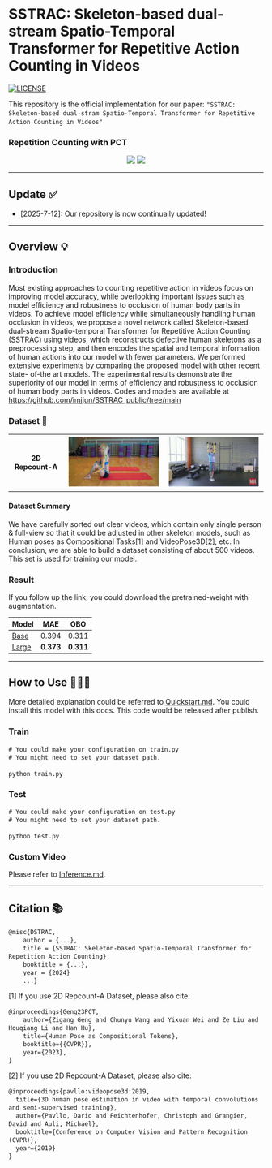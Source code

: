 # SSTRAC: Skeleton-based dual-stream Spatio-Temporal Transformer for Repetitive Action Counting in Videos
[![LICENSE](https://img.shields.io/badge/license-Anti%20996-blue.svg)](https://github.com/996icu/996.ICU/blob/master/LICENSE)

This repository is the official implementation for our paper: ` "SSTRAC: Skeleton-based dual-stram Spatio-Temporal Transformer for Repetitive Action Counting in Videos" `

### Repetition Counting with PCT
<p align="center">
    <img src="lib/src/demo1.gif", width="150">
    <img src="lib/src/demo2.gif", width="400">
</p>


---
## Update ✅

- [2025-7-12]: Our repository is now continually updated!
---
## Overview 💡

### Introduction 

Most existing approaches to counting repetitive action in videos focus on improving model accuracy, while overlooking important issues such as model efficiency and robustness to occlusion of human body parts in videos. To achieve model efficiency while simultaneously handling human occlusion in videos, we propose a novel network called Skeleton-based dual-stream Spatio-temporal Transformer for Repetitive Action Counting (SSTRAC) using videos, which reconstructs defective human skeletons as a preprocessing step, and then encodes the spatial and temporal information of human actions into our model with fewer parameters. We performed extensive experiments by comparing the proposed model with other recent state- of-the art models. The experimental results demonstrate the superiority of our model in terms of efficiency and robustness to occlusion of human body parts in videos. Codes and models are available at https://github.com/imjjun/SSTRAC_public/tree/main


### Dataset 💽

<table rule='none' align = 'center'>
    <tr>
        <td>
            <center>
                <strong>2D Repcount-A</strong>
            </center>
        </td>
        <td>
            <center>
                <img src='lib/src/demo3.gif' width = 300>
            </center>
        </td>
        <td>
            <center>
                <img src='lib/src/demo4.gif' width = 300>
            </center>
        </td>
    </tr>
</table>

#### Dataset Summary

We have carefully sorted out clear videos, which contain only single person & full-view so that it could be adjusted in other skeleton models, such as Human poses as Compositional Tasks[1] and VideoPose3D[2], etc. In conclusion, we are able to build a dataset consisting of about 500 videos. This set is used for training our model.

### Result

If you follow up the link, you could download the pretrained-weight with augmentation. 

|Model|MAE|OBO|
|------|:---:|:---:|
|[Base](https://drive.google.com/file/d/1otbdk9Rz1VbJcUvaYaXx8DHLWPGyNUT7/view?usp=sharing)|0.394|0.311|
|[Large](https://drive.google.com/file/d/1CgaJOLevghtapPui3vTn9r4i9DKG8hMY/view?usp=drive_link)|**0.373**|**0.311**|

---
## How to Use 🙋🏻‍♂️

More detailed explanation could be referred to [Quickstart.md](./docs/Quickstart.md). You could install this model with this docs. This code would be released after publish.

### Train

```
# You could make your configuration on train.py
# You might need to set your dataset path.

python train.py
```

### Test
```
# You could make your configuration on test.py
# You might need to set your dataset path.

python test.py
```

### Custom Video

Please refer to [Inference.md](./docs/Inference.md).

---
## Citation 📚

```
@misc{DSTRAC,
	author = {...},
	title = {SSTRAC: Skeleton-based Spatio-Temporal Transformer for Repetition Action Counting},
	booktitle = {...},
	year = {2024}
    ...}
```
[1] If you use 2D Repcount-A Dataset, please also cite:
```
@inproceedings{Geng23PCT,
	author={Zigang Geng and Chunyu Wang and Yixuan Wei and Ze Liu and Houqiang Li and Han Hu},
	title={Human Pose as Compositional Tokens},
	booktitle={{CVPR}},
	year={2023}, 
}
```
[2] If you use 2D Repcount-A Dataset, please also cite:
```
@inproceedings{pavllo:videopose3d:2019,
  title={3D human pose estimation in video with temporal convolutions and semi-supervised training},
  author={Pavllo, Dario and Feichtenhofer, Christoph and Grangier, David and Auli, Michael},
  booktitle={Conference on Computer Vision and Pattern Recognition (CVPR)},
  year={2019}
}
```

